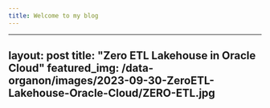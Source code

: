 ```yaml
---
title: Welcome to my blog
---
```


---
layout: post
title:  "Zero ETL Lakehouse in Oracle Cloud"
featured_img: /data-organon/images/2023-09-30-ZeroETL-Lakehouse-Oracle-Cloud/ZERO-ETL.jpg
---
